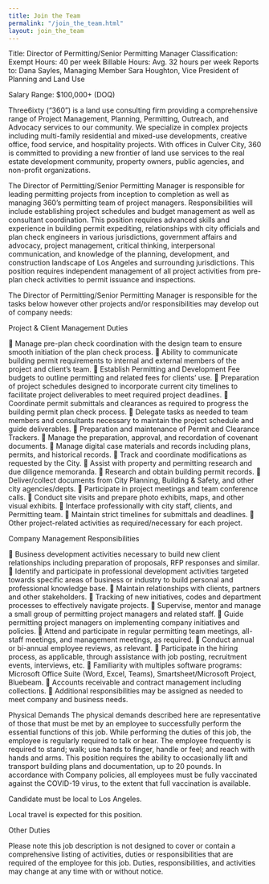 ```yaml
---
title: Join the Team
permalink: "/join_the_team.html"
layout: join_the_team
---
```


Title:          Director of Permitting/Senior Permitting Manager
Classification:     Exempt
Hours:          40 per week
Billable Hours:     Avg. 32 hours per week
Reports to:         Dana Sayles, Managing Member
Sara Houghton, Vice President of Planning and Land Use

Salary Range:   $100,000\+ (DOQ)

Three6ixty (“360”) is a land use consulting firm providing a comprehensive range of Project
Management, Planning, Permitting, Outreach, and Advocacy services to our community. We specialize in complex projects including multi-family residential and mixed-use developments, creative office, food service, and hospitality projects. With offices in Culver City, 360 is committed to providing a new frontier of land use services to the real estate development community, property owners, public agencies, and non-profit organizations.

The Director of Permitting/Senior Permitting Manager is responsible for leading permitting projects from inception to completion as well as managing 360’s permitting team of project managers.  Responsibilities will include establishing project schedules and budget management as well as consultant coordination. This position requires advanced skills and experience in building permit expediting, relationships with city officials and plan check engineers in various jurisdictions, government affairs and advocacy, project management, critical thinking, interpersonal communication, and knowledge of the planning, development, and construction landscape of Los Angeles and surrounding jurisdictions. This position requires independent management of all project activities from pre-plan check activities to permit issuance and inspections.

The Director of Permitting/Senior Permitting Manager is responsible for the tasks below however other projects and/or responsibilities may develop out of company needs:

Project & Client Management Duties

   Manage pre-plan check coordination with the design team to ensure smooth initiation of the plan check process.
   Ability to communicate building permit requirements to internal and external members of the project and client’s team.
   Establish Permitting and Development Fee budgets to outline permitting and related fees for clients’ use.
   Preparation of project schedules designed to incorporate current city timelines to facilitate project deliverables to meet required project deadlines.
   Coordinate permit submittals and clearances as required to progress the building permit plan check process.
   Delegate tasks as needed to team members and consultants necessary to maintain the project schedule and guide deliverables.
   Preparation and maintenance of Permit and Clearance Trackers.
   Manage the preparation, approval, and recordation of covenant documents.
   Manage digital case materials and records including plans, permits, and historical records.
   Track and coordinate modifications as requested by the City.
   Assist with property and permitting research and due diligence memoranda.
   Research and obtain building permit records.
   Deliver/collect documents from City Planning, Building & Safety, and other city agencies/depts.
   Participate in project meetings and team conference calls.
   Conduct site visits and prepare photo exhibits, maps, and other visual exhibits.
   Interface professionally with city staff, clients, and Permitting team.
   Maintain strict timelines for submittals and deadlines.
   Other project-related activities as required/necessary for each project.

Company Management Responsibilities

   Business development activities necessary to build new client relationships including preparation of proposals, RFP responses and similar.
   Identify and participate in professional development activities targeted towards specific areas of business or industry to build personal and professional knowledge base.
   Maintain relationships with clients, partners and other stakeholders.
   Tracking of new initiatives, codes and department processes to effectively navigate projects.
   Supervise, mentor and manage a small group of permitting project managers and related staff.
   Guide permitting project managers on implementing company initiatives and policies.
   Attend and participate in regular permitting team meetings, all-staff meetings, and management meetings, as required.
   Conduct annual or bi-annual employee reviews, as relevant.
   Participate in the hiring process, as applicable, through assistance with job posting, recruitment events, interviews, etc.
   Familiarity with multiples software programs:  Microsoft Office Suite (Word, Excel, Teams), Smartsheet/Microsoft Project, Bluebeam.
   Accounts receivable and contract management including collections.
   Additional responsibilities may be assigned as needed to meet company and business needs.

Physical Demands
The physical demands described here are representative of those that must be met by an employee to successfully perform the essential functions of this job. While performing the duties of this job, the employee is regularly required to talk or hear. The employee frequently is required to stand; walk; use hands to finger, handle or feel; and reach with hands and arms. This position requires the ability to occasionally lift and transport building plans and documentation, up to 20 pounds.
In accordance with Company policies, all employees must be fully vaccinated against the COVID-19 virus, to the extent that full vaccination is available.

Candidate must be local to Los Angeles.

Local travel is expected for this position.

Other Duties

Please note this job description is not designed to cover or contain a comprehensive listing of activities, duties or responsibilities that are required of the employee for this job. Duties, responsibilities, and activities may change at any time with or without notice.
